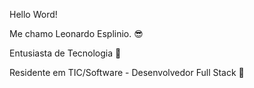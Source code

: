 Hello Word!

Me chamo Leonardo Esplinio. 😎

Entusiasta de Tecnologia 🤖

Residente em TIC/Software - Desenvolvedor Full Stack 🎯
